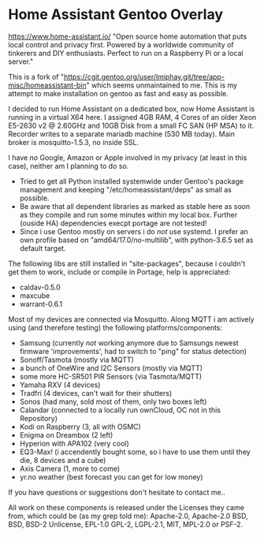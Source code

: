 Home Assistant Gentoo Overlay
=============================

https://www.home-assistant.io/
"Open source home automation that puts local control and privacy first. Powered by a worldwide community of tinkerers and DIY enthusiasts. Perfect to run on a Raspberry Pi or a local server."

This is a fork of "https://cgit.gentoo.org/user/lmiphay.git/tree/app-misc/homeassistant-bin" which seems unmaintained to me.
This is my attempt to make installation on gentoo as fast and easy as possible.

I decided to run Home Assistant on a dedicated box, now Home Assistant is running in a virtual X64 here. I assigned 4GB RAM, 4 Cores of an older Xeon E5-2630 v2 @ 2.60GHz and 10GB Disk from a small FC SAN (HP MSA) to it. Recorder writes to a separate mariadb machine (530 MB today). Main broker is mosquitto-1.5.3, no inside SSL.

I have _no_ Google, Amazon or Apple involved in my privacy (at least in this case), neither am I planning to do so.

* Tried to get all Python installed systemwide under Gentoo's package management and keeping "/etc/homeassistant/deps" as small as possible.
* Be aware that all dependent libraries as marked as stable here as soon as they compile and run some minutes within my local box. Further (ouside HA) dependencies execpt portage are not tested!
* Since i use Gentoo mostly on servers i do _not_ use systemd. I prefer an own profile based on "amd64/17.0/no-multilib", with python-3.6.5 set as default target.

The following libs are still installed in "site-packages", because i couldn't get them to work, include or compile in Portage, help is appreciated:
* caldav-0.5.0
* maxcube
* warrant-0.6.1

Most of my devices are connected via Mosquitto. Along MQTT i am actively using (and therefore testing) the following platforms/components:
* Samsung (currently _not_ working anymore due to Samsungs newest firmware 'improvements', had to switch to "ping" for status detection)
* Sonoff/Tasmota (mostly via MQTT)
* a bunch of OneWire and I2C Sensors (mostly via MQTT)
* some more HC-SR501 PIR Sensors (via Tasmota/MQTT)
* Yamaha RXV (4 devices)
* Tradfri (4 devices, can't wait for their shutters)
* Sonos (had many, sold most of them, only two boxes left)
* Calandar (connected to a locally run ownCloud, OC not in this Repository)
* Kodi on Raspberry (3, all with OSMC)
* Enigma on Dreambox (2 left)
* Hyperion with APA102 (very cool)
* EQ3-Max! (i accendently bought some, so i have to use them until they die, 8 devices and a cube)
* Axis Camera (1, more to come)
* yr.no weather (best forecast you can get for low money)

If you have questions or suggestions don't hesitate to contact me..

All work on these components is released under the Licenses they came from, which could be (as my grep told me): Apache-2.0, Apache-2.0 BSD, BSD, BSD-2 Unlicense, EPL-1.0 GPL-2, LGPL-2.1, MIT, MPL-2.0 or PSF-2.

